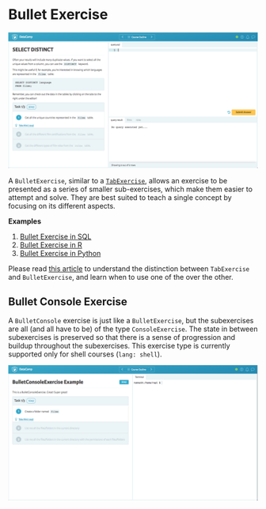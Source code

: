 # Bullet Exercise

![bullet-exercise](/images/BulletExercise.png)

A `BulletExercise`, similar to a [`TabExercise`](tab-exercise.md), allows an exercise to be presented as a series of smaller sub-exercises, which make them easier to attempt and solve. They are best suited to teach a single concept by focusing on its different aspects.

__Examples__

1. [Bullet Exercise in SQL](examples/md/sql/BulletExercise.md)
2. [Bullet Exercise in R](examples/md/sql/BulletExercise.md)
3. [Bullet Exercise in Python](examples/md/python/BulletExercise.md)

Please read [this article](../guides/tab-vs.bullet-exercices.md) to understand the distinction between `TabExercise` and `BulletExercise`, and learn when to use one of the over the other.

## Bullet Console Exercise

A `BulletConsole` exercise is just like a `BulletExercise`, but the subexercises are all (and all have to be) of the type `ConsoleExercise`. The state in between subexercises is preserved so that there is a sense of progression and buildup throughout the subexercises. This exercise type is currently supported only for shell courses (`lang: shell`).

![Bullet Console Exercise - Shell](/images/BulletConsoleExerciseShell.png)